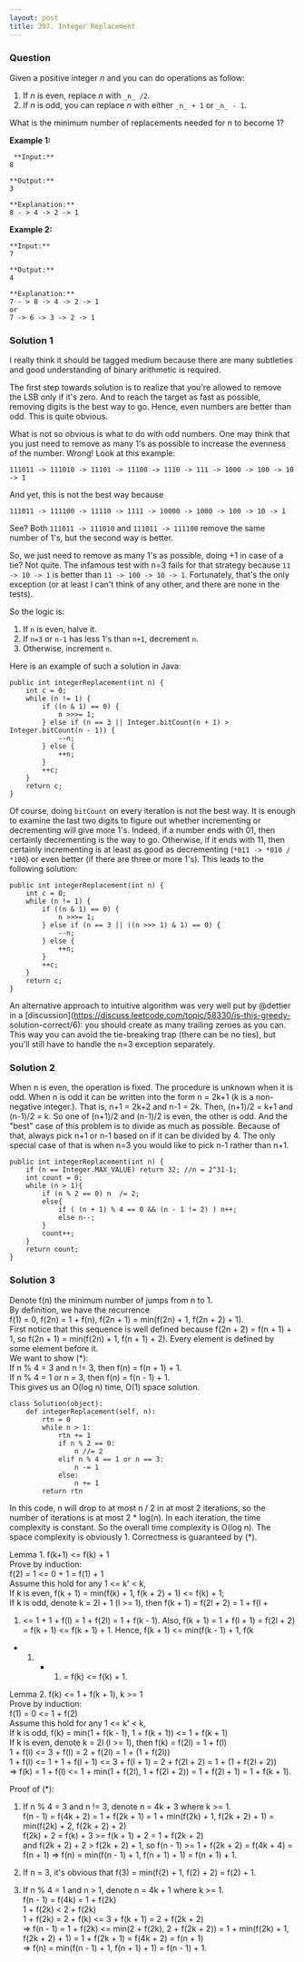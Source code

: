 ```yaml
---
layout: post
title: 397. Integer Replacement
---
```

### Question
Given a positive integer _n_ and you can do operations as follow:

  1. If _n_ is even, replace _n_ with `_n_ /2`.
  2. If _n_ is odd, you can replace _n_ with either `_n_ + 1` or `_n_ - 1`.

What is the minimum number of replacements needed for _n_ to become 1?

 **Example 1:**

    
    
     **Input:**
    8
    
    **Output:**
    3
    
    **Explanation:**
    8 - > 4 -> 2 -> 1
    

**Example 2:**

    
    
    **Input:**
    7
    
    **Output:**
    4
    
    **Explanation:**
    7 - > 8 -> 4 -> 2 -> 1
    or
    7 -> 6 -> 3 -> 2 -> 1
    

### Solution 1
I really think it should be tagged medium because there are many subtleties
and good understanding of binary arithmetic is required.

The first step towards solution is to realize that you're allowed to remove
the LSB only if it's zero. And to reach the target as fast as possible,
removing digits is the best way to go. Hence, even numbers are better than
odd. This is quite obvious.

What is not so obvious is what to do with odd numbers. One may think that you
just need to remove as many 1's as possible to increase the evenness of the
number. Wrong! Look at this example:

    
    
    111011 -> 111010 -> 11101 -> 11100 -> 1110 -> 111 -> 1000 -> 100 -> 10 -> 1
    

And yet, this is not the best way because

    
    
    111011 -> 111100 -> 11110 -> 1111 -> 10000 -> 1000 -> 100 -> 10 -> 1
    

See? Both `111011 -> 111010` and `111011 -> 111100` remove the same number of
1's, but the second way is better.

So, we just need to remove as many 1's as possible, doing +1 in case of a tie?
Not quite. The infamous test with n=3 fails for that strategy because `11 ->
10 -> 1` is better than `11 -> 100 -> 10 -> 1`. Fortunately, that's the only
exception (or at least I can't think of any other, and there are none in the
tests).

So the logic is:

  1. If `n` is even, halve it.
  2. If `n=3` or `n-1` has less 1's than `n+1`, decrement `n`.
  3. Otherwise, increment `n`.

Here is an example of such a solution in Java:

    
    
    public int integerReplacement(int n) {
        int c = 0;
        while (n != 1) {
            if ((n & 1) == 0) {
                n >>>= 1;
            } else if (n == 3 || Integer.bitCount(n + 1) > Integer.bitCount(n - 1)) {
                --n;
            } else {
                ++n;
            }
            ++c;
        }
        return c;
    }
    

Of course, doing `bitCount` on every iteration is not the best way. It is
enough to examine the last two digits to figure out whether incrementing or
decrementing will give more 1's. Indeed, if a number ends with 01, then
certainly decrementing is the way to go. Otherwise, if it ends with 11, then
certainly incrementing is at least as good as decrementing (`*011 -> *010 /
*100`) or even better (if there are three or more 1's). This leads to the
following solution:

    
    
    public int integerReplacement(int n) {
        int c = 0;
        while (n != 1) {
            if ((n & 1) == 0) {
                n >>>= 1;
            } else if (n == 3 || ((n >>> 1) & 1) == 0) {
                --n;
            } else {
                ++n;
            }
            ++c;
        }
        return c;
    }
    

An alternative approach to intuitive algorithm was very well put by @dettier
in a [discussion](https://discuss.leetcode.com/topic/58330/is-this-greedy-
solution-correct/6): you should create as many trailing zeroes as you can.
This way you can avoid the tie-breaking trap (there can be no ties), but
you'll still have to handle the n=3 exception separately.


### Solution 2
When n is even, the operation is fixed. The procedure is unknown when it is
odd. When n is odd it can be written into the form n = 2k+1 (k is a non-
negative integer.). That is, n+1 = 2k+2 and n-1 = 2k. Then, (n+1)/2 = k+1 and
(n-1)/2 = k. So one of (n+1)/2 and (n-1)/2 is even, the other is odd. And the
"best" case of this problem is to divide as much as possible. Because of that,
always pick n+1 or n-1 based on if it can be divided by 4. The only special
case of that is when n=3 you would like to pick n-1 rather than n+1.

    
    
    public int integerReplacement(int n) {
        if (n == Integer.MAX_VALUE) return 32; //n = 2^31-1;
        int count = 0;
        while (n > 1){
            if (n % 2 == 0) n  /= 2;
            else{
                if ( (n + 1) % 4 == 0 && (n - 1 != 2) ) n++;
                else n--;
            }
            count++;
        }
        return count;
    }


### Solution 3
Denote f(n) the minimum number of jumps from n to 1.  
By definition, we have the recurrence  
f(1) = 0, f(2n) = 1 + f(n), f(2n + 1) = min(f(2n) + 1, f(2n + 2) + 1).  
First notice that this sequence is well defined because f(2n + 2) = f(n + 1) +
1, so f(2n + 1) = min(f(2n) + 1, f(n + 1) + 2). Every element is defined by
some element before it.  
We want to show (*):  
If n % 4 = 3 and n != 3, then f(n) = f(n + 1) + 1.  
If n % 4 = 1 or n = 3, then f(n) = f(n - 1) + 1.  
This gives us an O(log n) time, O(1) space solution.

    
    
    class Solution(object):
        def integerReplacement(self, n):
            rtn = 0
            while n > 1:
                rtn += 1
                if n % 2 == 0:
                    n //= 2
                elif n % 4 == 1 or n == 3:
                    n -= 1
                else:
                    n += 1
            return rtn
    

In this code, n will drop to at most n / 2 in at most 2 iterations, so the
number of iterations is at most 2 * log(n). In each iteration, the time
complexity is constant. So the overall time complexity is O(log n). The space
complexity is obviously 1. Correctness is guaranteed by (*).

Lemma 1. f(k+1) <= f(k) + 1  
Prove by induction:  
f(2) = 1 <= 0 + 1 = f(1) + 1  
Assume this hold for any 1 <= k' < k,  
If k is even, f(k + 1) = min(f(k) + 1, f(k + 2) + 1) <= f(k) + 1;  
If k is odd, denote k = 2l + 1 (l >= 1), then f(k + 1) = f(2l + 2) = 1 + f(l +
1) <= 1 + 1 + f(l) = 1 + f(2l) = 1 + f(k - 1). Also, f(k + 1) = 1 + f(l + 1) =
f(2l + 2) = f(k + 1) <= f(k + 1) + 1. Hence, f(k + 1) <= min(f(k - 1) + 1, f(k
+ 1) + 1) = f(k) <= f(k) + 1.

Lemma 2. f(k) <= 1 + f(k + 1), k >= 1  
Prove by induction:  
f(1) = 0 <= 1 + f(2)  
Assume this hold for any 1 <= k' < k,  
If k is odd, f(k) = min(1 + f(k - 1), 1 + f(k + 1)) <= 1 + f(k + 1)  
If k is even, denote k = 2l (l >= 1), then f(k) = f(2l) = 1 + f(l)  
1 + f(l) <= 3 + f(l) = 2 + f(2l) = 1 + (1 + f(2l))  
1 + f(l) <= 1 + 1 + f(l + 1) <= 3 + f(l + 1) = 2 + f(2l + 2) = 1 + (1 + f(2l +
2))  
=> f(k) = 1 + f(l) <= 1 + min(1 + f(2l), 1 + f(2l + 2)) = 1 + f(2l + 1) = 1 +
f(k + 1).

Proof of (*):

  1. If n % 4 = 3 and n != 3, denote n = 4k + 3 where k >= 1.  
f(n - 1) = f(4k + 2) = 1 + f(2k + 1) = 1 + min(f(2k) + 1, f(2k + 2) + 1) =
min(f(2k) + 2, f(2k + 2) + 2)  
f(2k) + 2 = f(k) + 3 >= f(k + 1) + 2 = 1 + f(2k + 2)  
and f(2k + 2) + 2 > f(2k + 2) + 1, so f(n - 1) >= 1 + f(2k + 2) = f(4k + 4) =
f(n + 1) => f(n) = min(f(n - 1) + 1, f(n + 1) + 1) = f(n + 1) + 1.

  2. If n = 3, it's obvious that f(3) = min(f(2) + 1, f(2) + 2) = f(2) + 1.

  3. If n % 4 = 1 and n > 1, denote n = 4k + 1 where k >= 1.  
f(n - 1) = f(4k) = 1 + f(2k)  
1 + f(2k) < 2 + f(2k)  
1 + f(2k) = 2 + f(k) <= 3 + f(k + 1) = 2 + f(2k + 2)  
=> f(n - 1) = 1 + f(2k) <= min(2 + f(2k), 2 + f(2k + 2)) = 1 + min(f(2k) + 1,
f(2k + 2) + 1) = 1 + f(2k + 1) = f(4k + 2) = f(n + 1)  
=> f(n) = min(f(n - 1) + 1, f(n + 1) + 1) = f(n - 1) + 1.



